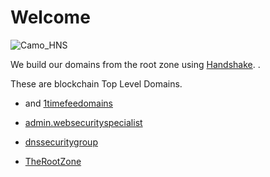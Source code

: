 # Welcome

![Camo_HNS](https://user-images.githubusercontent.com/37987346/90909304-90660180-e3a3-11ea-8828-6be27cfa4029.png)

We build our domains from the root zone using [Handshake](https://handshake.org/).  .

These are blockchain Top Level Domains. 

- and [1timefeedomains](http://home.1timefeedomains/)

- [admin.websecurityspecialist](http://admin.websecurityspecialist/)

- [dnssecuritygroup](http://therootzone.dnssecuritygroup/)

- [TheRootZone](http://dnssecuritygroup.therootzone/)
